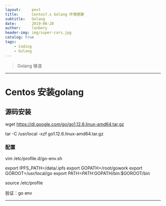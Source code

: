 ```yaml
---
layout:     post
title:      Centos7.x Golang 环境搭建
subtitle:   Golang 
date:       2019-06-28
author:     lanbery
header-img: img/super-cars.jpg
catalog: true
tags:
    - Coding
    - Golang
---
```


> Golang 够浪

----
# Centos 安装golang

## 源码安装

  wget https://dl.google.com/go/go1.12.6.linux-amd64.tar.gz

  tar -C /usr/local -xzf go1.12.6.linux-amd64.tar.gz

### 配置
  vim /etc/profile.d/go-env.sh

  export IPFS_PATH=/data/.ipfs
  export GOPATH=/root/gowork
  export GOROOT=/usr/local/go
  export PATH=$PATH:$GOPATH/bin:$GOROOT/bin


  source /etc/profile

验证：go env

----
  




